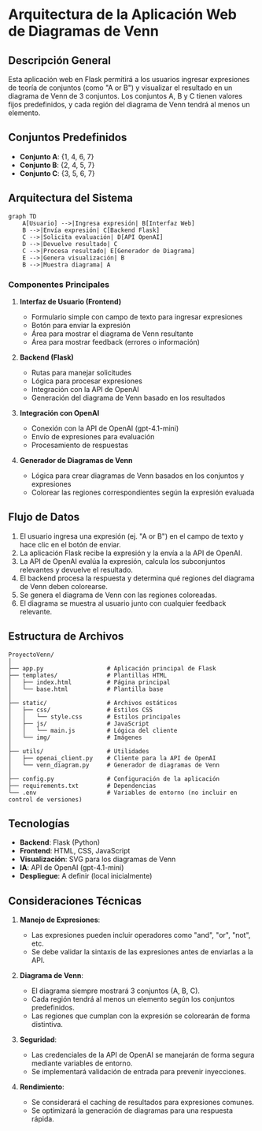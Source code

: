 # Arquitectura de la Aplicación Web de Diagramas de Venn

## Descripción General

Esta aplicación web en Flask permitirá a los usuarios ingresar expresiones de teoría de conjuntos (como "A or B") y visualizar el resultado en un diagrama de Venn de 3 conjuntos. Los conjuntos A, B y C tienen valores fijos predefinidos, y cada región del diagrama de Venn tendrá al menos un elemento.

## Conjuntos Predefinidos

- **Conjunto A**: {1, 4, 6, 7}
- **Conjunto B**: {2, 4, 5, 7}
- **Conjunto C**: {3, 5, 6, 7}

## Arquitectura del Sistema

```mermaid
graph TD
    A[Usuario] -->|Ingresa expresión| B[Interfaz Web]
    B -->|Envía expresión| C[Backend Flask]
    C -->|Solicita evaluación| D[API OpenAI]
    D -->|Devuelve resultado| C
    C -->|Procesa resultado| E[Generador de Diagrama]
    E -->|Genera visualización| B
    B -->|Muestra diagrama| A
```

### Componentes Principales

1. **Interfaz de Usuario (Frontend)**
   - Formulario simple con campo de texto para ingresar expresiones
   - Botón para enviar la expresión
   - Área para mostrar el diagrama de Venn resultante
   - Área para mostrar feedback (errores o información)

2. **Backend (Flask)**
   - Rutas para manejar solicitudes
   - Lógica para procesar expresiones
   - Integración con la API de OpenAI
   - Generación del diagrama de Venn basado en los resultados

3. **Integración con OpenAI**
   - Conexión con la API de OpenAI (gpt-4.1-mini)
   - Envío de expresiones para evaluación
   - Procesamiento de respuestas

4. **Generador de Diagramas de Venn**
   - Lógica para crear diagramas de Venn basados en los conjuntos y expresiones
   - Colorear las regiones correspondientes según la expresión evaluada

## Flujo de Datos

1. El usuario ingresa una expresión (ej. "A or B") en el campo de texto y hace clic en el botón de enviar.
2. La aplicación Flask recibe la expresión y la envía a la API de OpenAI.
3. La API de OpenAI evalúa la expresión, calcula los subconjuntos relevantes y devuelve el resultado.
4. El backend procesa la respuesta y determina qué regiones del diagrama de Venn deben colorearse.
5. Se genera el diagrama de Venn con las regiones coloreadas.
6. El diagrama se muestra al usuario junto con cualquier feedback relevante.

## Estructura de Archivos

```
ProyectoVenn/
│
├── app.py                  # Aplicación principal de Flask
├── templates/              # Plantillas HTML
│   ├── index.html          # Página principal
│   └── base.html           # Plantilla base
│
├── static/                 # Archivos estáticos
│   ├── css/                # Estilos CSS
│   │   └── style.css       # Estilos principales
│   ├── js/                 # JavaScript
│   │   └── main.js         # Lógica del cliente
│   └── img/                # Imágenes
│
├── utils/                  # Utilidades
│   ├── openai_client.py    # Cliente para la API de OpenAI
│   └── venn_diagram.py     # Generador de diagramas de Venn
│
├── config.py               # Configuración de la aplicación
├── requirements.txt        # Dependencias
└── .env                    # Variables de entorno (no incluir en control de versiones)
```

## Tecnologías

- **Backend**: Flask (Python)
- **Frontend**: HTML, CSS, JavaScript
- **Visualización**: SVG para los diagramas de Venn
- **IA**: API de OpenAI (gpt-4.1-mini)
- **Despliegue**: A definir (local inicialmente)

## Consideraciones Técnicas

1. **Manejo de Expresiones**:
   - Las expresiones pueden incluir operadores como "and", "or", "not", etc.
   - Se debe validar la sintaxis de las expresiones antes de enviarlas a la API.

2. **Diagrama de Venn**:
   - El diagrama siempre mostrará 3 conjuntos (A, B, C).
   - Cada región tendrá al menos un elemento según los conjuntos predefinidos.
   - Las regiones que cumplan con la expresión se colorearán de forma distintiva.

3. **Seguridad**:
   - Las credenciales de la API de OpenAI se manejarán de forma segura mediante variables de entorno.
   - Se implementará validación de entrada para prevenir inyecciones.

4. **Rendimiento**:
   - Se considerará el caching de resultados para expresiones comunes.
   - Se optimizará la generación de diagramas para una respuesta rápida.